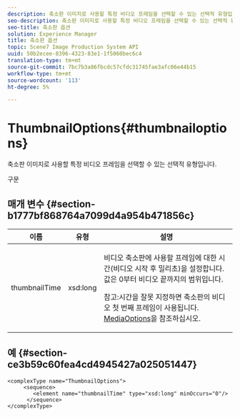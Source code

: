 ```yaml
---
description: 축소판 이미지로 사용할 특정 비디오 프레임을 선택할 수 있는 선택적 유형입니다.
seo-description: 축소판 이미지로 사용할 특정 비디오 프레임을 선택할 수 있는 선택적 유형입니다.
seo-title: 축소판 옵션
solution: Experience Manager
title: 축소판 옵션
topic: Scene7 Image Production System API
uuid: 50b2ecee-8396-4323-83e1-1f5060bec6c4
translation-type: tm+mt
source-git-commit: 7bc7b3a86fbcdc57cfdc31745fae3afc06e44b15
workflow-type: tm+mt
source-wordcount: '113'
ht-degree: 5%

---
```



# ThumbnailOptions{#thumbnailoptions}

축소판 이미지로 사용할 특정 비디오 프레임을 선택할 수 있는 선택적 유형입니다.

구문

## 매개 변수 {#section-b1777bf868764a7099d4a954b471856c}

<table id="table_C71FD0C995D94CE18994CDA2DC3460DF"> 
 <thead> 
  <tr> 
   <th colname="col1" class="entry"> 이름 </th> 
   <th colname="col2" class="entry"> 유형 </th> 
   <th colname="col3" class="entry"> 설명 </th> 
  </tr> 
 </thead>
 <tbody> 
  <tr> 
   <td colname="col1"> <span class="codeph"> <span class="varname"> thumbnailTime</span> </span> </td> 
   <td colname="col2"> <span class="codeph"> xsd:long</span> </td> 
   <td colname="col3"> <p>비디오 축소판에 사용할 프레임에 대한 시간(비디오 시작 후 밀리초)을 설정합니다. 값은 0부터 비디오 끝까지의 범위입니다. <p>참고:시간을 잘못 지정하면 축소판의 비디오 첫 번째 프레임이 사용됩니다. <a href="../../types/c-data-types/r-media-options.md#reference-18618fc6803a4b6e994bbb48eba93b5b" format="dita" scope="local"> MediaOptions</a>을 참조하십시오. </p></p> </td> 
  </tr> 
 </tbody> 
</table>

## 예 {#section-ce3b59c60fea4cd4945427a025051447}

```
<complexType name="ThumbnailOptions">
     <sequence>
        <element name="thumbnailTime" type="xsd:long" minOccurs="0"/>
      </sequence>
</complexType>
```

